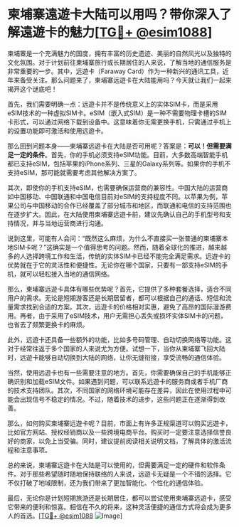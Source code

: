 # 柬埔寨遠遊卡大陆可以用吗？带你深入了解遠遊卡的魅力[[TG💪+ @esim1088](https://t.me/s/esim1088)]

柬埔寨是一个充满魅力的国度，拥有丰富的历史遗迹、美丽的自然风光以及独特的文化氛围。对于计划前往柬埔寨旅行或长期居住的人来说，了解当地的通信服务是非常重要的一步。其中，远遊卡（Faraway Card）作为一种新兴的通讯工具，近年来备受关注。那么问题来了，柬埔寨远遊卡在大陆能用吗？今天就让我们一起来揭开这个谜底吧！

首先，我们需要明确一点：远遊卡并不是传统意义上的实体SIM卡，而是采用eSIM技术的一种虚拟SIM卡。eSIM（嵌入式SIM）是一种不需要物理卡槽的SIM卡形式，可以通过网络下载到设备中。这意味着你无需更换手机，只需通过手机上的设置功能即可激活和使用远遊卡。

那么回到问题本身——柬埔寨远遊卡在大陆是否可用呢？答案是：**可以！但需要满足一定的条件**。首先，你的手机必须支持eSIM功能。目前，大多数高端智能手机都已支持eSIM，包括苹果的iPhone系列、三星的Galaxy系列等。如果你的手机不支持eSIM，那可能就需要考虑其他解决方案了。

其次，即使你的手机支持eSIM，也需要确保运营商的兼容性。中国大陆的运营商如中国移动、中国联通和中国电信目前对eSIM的支持程度不同。以苹果为例，苹果公司与中国移动的合作已经覆盖了部分城市和地区，而联通和电信的支持范围也在逐步扩大。因此，在大陆使用柬埔寨远遊卡前，建议先确认自己的手机型号和支持情况，并与当地运营商进行沟通。

说到这里，可能有人会问：“既然这么麻烦，为什么不直接买一张普通的柬埔寨本地SIM卡呢？”这确实是一个值得思考的问题。然而，随着全球化的推进，越来越多的人选择跨境工作和生活，传统的实体SIM卡已经不能完全满足需求。远遊卡的优势就在于它的灵活性和便捷性。无论你在哪个国家，只要有一部支持eSIM的手机，就可以轻松接入当地的通信网络。

那么，柬埔寨远遊卡具体有哪些优势呢？首先，它提供了多种套餐选择，适合不同用户的需求。无论是短期游客还是长期居留者，都可以根据自己的通话、短信和流量需求找到合适的方案。其次，远遊卡的价格相对实惠，避免了高昂的国际漫游费用。再者，由于采用了eSIM技术，用户无需担心丢失或损坏实体SIM卡的问题，也省去了频繁更换卡的麻烦。

此外，远遊卡还具备一些额外的功能，比如多号码管理、自动切换网络等功能。这对于经常往返于多个国家的人来说尤为方便。试想一下，当你从柬埔寨飞回大陆时，远遊卡能够自动切换到大陆的网络，让你无缝衔接，享受流畅的通信体验。

当然，使用远遊卡也有一些需要注意的地方。首先，你需要确保自己的手机能够正确识别和加载eSIM文件。如果遇到问题，可以联系远遊卡的服务商或者手机厂商的技术支持团队。其次，不同国家的网络环境可能存在差异，因此在使用过程中可能会出现信号不稳定的情况。不过，随着技术的进步，这些问题正在逐渐得到改善。

那么，如何购买柬埔寨远遊卡呢？目前，市面上有许多正规渠道可以购买远遊卡，比如官方网站、授权经销商以及一些跨境电商平台。购买时一定要注意选择信誉良好的商家，以免上当受骗。同时，建议提前阅读相关说明文档，了解具体的激活流程和注意事项。

总的来说，柬埔寨远遊卡在大陆是可以使用的，但需要满足一定的硬件和软件条件。对于那些希望随时随地保持联络的人来说，远遊卡无疑是一个不错的选择。它不仅打破了地域限制，还为我们带来了更加智能化、个性化的通信体验。

最后，无论你是计划短期旅游还是长期居住，都可以尝试使用柬埔寨远遊卡，感受它带来的便利和惊喜。相信在不久的将来，这种灵活便捷的通信方式将会成为更多人的首选。[[TG💪+ @esim1088](https://t.me/s/esim1088) ![Image](https://i.postimg.cc/4NQfJmqS/Snipaste-2025-05-13-00-14-12.png)]